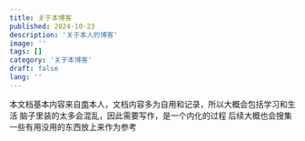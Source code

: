 ```yaml
---
title: 关于本博客
published: 2024-10-23
description: '关于本人的博客'
image: ''
tags: []
category: '关于本博客'
draft: false 
lang: ''
---
```


本文档基本内容来自[南](www.xnmoe.com)本人，文档内容多为自用和记录，所以大概会包括学习和生活
脑子里装的太多会混乱，因此需要写作，是一个内化的过程
后续大概也会搜集一些有用没用的东西放上来作为参考